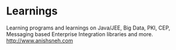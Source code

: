 Learnings
=========

Learning programs and learnings on Java/JEE, Big Data, PKI, CEP, Messaging based Enterprise Integration libraries and more.
http://www.anishsneh.com

